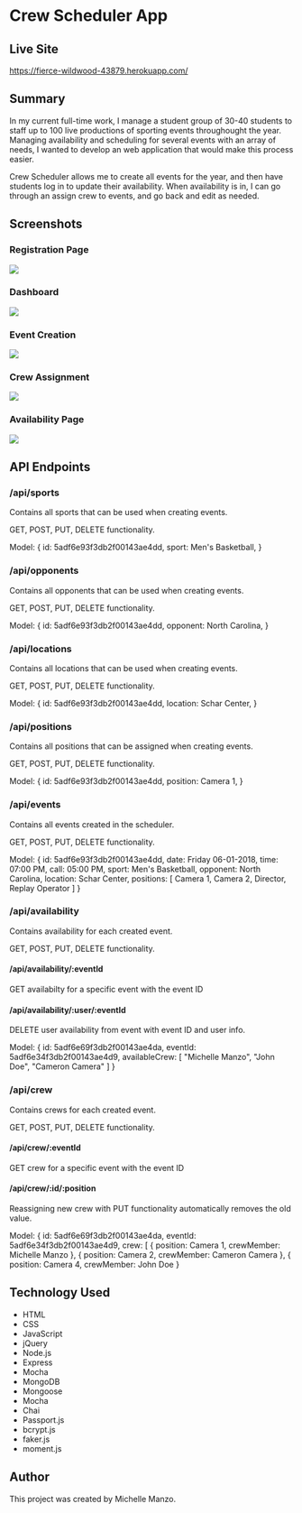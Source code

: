 <h1>Crew Scheduler App</h1>

<h2>Live Site</h2>
<a href="https://fierce-wildwood-43879.herokuapp.com/" target=_blank>https://fierce-wildwood-43879.herokuapp.com/</a>

<h2>Summary</h2>
<p>In my current full-time work, I manage a student group of 30-40 students to staff up to 100 live productions of sporting events throughought the year. Managing availability and scheduling for several events with an array of needs, I wanted to develop an web application that would make this process easier.

Crew Scheduler allows me to create all events for the year, and then have students log in to update their availability. When availability is in, I can go through an assign crew to events, and go back and edit as needed.
</p>

<h2>Screenshots</h2>
<h3>Registration Page</h3>
	<img src="registration.png">
<h3>Dashboard</h3>
	<img src="dashboard.png">
<h3>Event Creation</h3>
	<img src="event-creation.png">
<h3>Crew Assignment</h3>
	<img src="assign-crew.png">
<h3>Availability Page</h3>
	<img src="availability.png">

<h2>API Endpoints</h2>
<h3>/api/sports</h3>
<p>Contains all sports that can be used when creating events.</p>
<p>GET, POST, PUT, DELETE functionality.</p>
<p>Model:
	{
		id: 5adf6e93f3db2f00143ae4dd,
		sport: Men's Basketball,
	}
</p>

<h3>/api/opponents</h3>
<p>Contains all opponents that can be used when creating events.</p>
<p>GET, POST, PUT, DELETE functionality.</p>
<p>Model:
	{
		id: 5adf6e93f3db2f00143ae4dd,
		opponent: North Carolina,
	}
</p>

<h3>/api/locations</h3>
<p>Contains all locations that can be used when creating events.</p>
<p>GET, POST, PUT, DELETE functionality.</p>
<p>Model:
	{
		id: 5adf6e93f3db2f00143ae4dd,
		location: Schar Center,
	}
</p>

<h3>/api/positions</h3>
<p>Contains all positions that can be assigned when creating events.</p>
<p>GET, POST, PUT, DELETE functionality.</p>
<p>Model:
	{
		id: 5adf6e93f3db2f00143ae4dd,
		position: Camera 1,
	}
</p>

<h3>/api/events</h3>
<p>Contains all events created in the scheduler.</p>
<p>GET, POST, PUT, DELETE functionality.</p>
<p>Model:
	{
		id: 5adf6e93f3db2f00143ae4dd,
		date: Friday 06-01-2018,
		time: 07:00 PM,
		call: 05:00 PM,
		sport: Men's Basketball,
		opponent: North Carolina,
		location: Schar Center,
		positions: [
			Camera 1,
			Camera 2,
			Director,
			Replay Operator
		]
	}
</p>

<h3>/api/availability</h3>
<p>Contains availability for each created event.</p>
<p>GET, POST, PUT, DELETE functionality.</p>
<h4>/api/availability/:eventId</h4>
<p>GET availabilty for a specific event with the event ID</p>
<h4>/api/availability/:user/:eventId</h4>
<p>DELETE user availability from event with event ID and user info.</p>
<p>Model:
	{
  		id: 5adf6e69f3db2f00143ae4da,
        eventId: 5adf6e34f3db2f00143ae4d9,
        availableCrew: [
            "Michelle Manzo",
            "John Doe",
            "Cameron Camera"
        ]
	}
</p>


<h3>/api/crew</h3>
<p>Contains crews for each created event.</p>
<p>GET, POST, PUT, DELETE functionality.</p>
<h4>/api/crew/:eventId</h4>
<p>GET crew for a specific event with the event ID</p>
<h4>/api/crew/:id/:position</h4>
<p>Reassigning new crew with PUT functionality automatically removes the old value.</p>
<p>Model:
	{
  		id: 5adf6e69f3db2f00143ae4da,
        eventId: 5adf6e34f3db2f00143ae4d9,
        crew: [
        {
        	position: Camera 1,
        	crewMember: Michelle Manzo
        },
                {
        	position: Camera 2,
        	crewMember: Cameron Camera
        },
                {
        	position: Camera 4,
        	crewMember: John Doe
        }
</p>


<h2>Technology Used</h2>
<ul>
	<li>HTML</li>
	<li>CSS</li>
	<li>JavaScript</li>
	<li>jQuery</li>
	<li>Node.js</li>
	<li>Express</li>
	<li>Mocha</li>
	<li>MongoDB</li>
	<li>Mongoose</li>
	<li>Mocha</li>
	<li>Chai</li>
	<li>Passport.js</li>
	<li>bcrypt.js</li>
	<li>faker.js</li>
	<li>moment.js</li>
</ul>	

<h2>Author</h2>
<p>This project was created by Michelle Manzo.</p>



